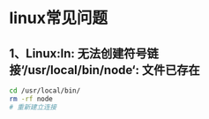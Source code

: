 # linux常见问题


## 1、Linux:ln: 无法创建符号链接‘/usr/local/bin/node‘: 文件已存在

```sh
cd /usr/local/bin/
rm -rf node
# 重新建立连接
```
